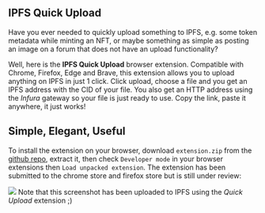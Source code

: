 ## IPFS Quick Upload

Have you ever needed to quickly upload something to IPFS,  e.g. some token metadata while minting an NFT, or maybe something as simple as posting an image on a forum that does not have an upload functionality?

Well, here is the **IPFS Quick Upload** browser extension. Compatible with Chrome, Firefox, Edge and Brave, this extension allows you to upload anything on IPFS in just 1 click. Click upload, choose a file and you get an IPFS address with the CID of your file. You also get an HTTP address using the _Infura_ gateway so your file is just ready to use. Copy the link, paste it anywhere, it just works! 

## Simple, Elegant, Useful

To install the extension on your browser, download `extension.zip` from the [github repo](https://github.com/AymericBethencourt/IPFS-quick-upload), extract it, then check `Developer mode` in your browser extensions then `Load unpacked extension`. The extension has been submitted to the chrome store and firefox store but is still under review:

![](https://ipfs.infura.io/ipfs/QmfTb7Xmg2GFZmrZbugFBS2X1boXdpG6fePYqA6WdDocJv)
Note that this screenshot has been uploaded to IPFS using the _Quick Upload_ extension ;)